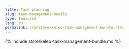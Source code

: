 ```yaml
---
title: Task planning
slug: task-management-bundle
type: featured
lang: ru
permalink: /ru/store/keleo-task-management-bundle.html
---
```


{% include store/keleo-task-management-bundle.md %}
